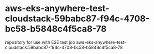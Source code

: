 # aws-eks-anywhere-test-cloudstack-59babc87-f94c-4708-bc58-b5848c4f5ca8-78
repository for use with E2E test job aws-eks-anywhere-test-cloudstack:59babc87-f94c-4708-bc58-b5848c4f5ca8-78
